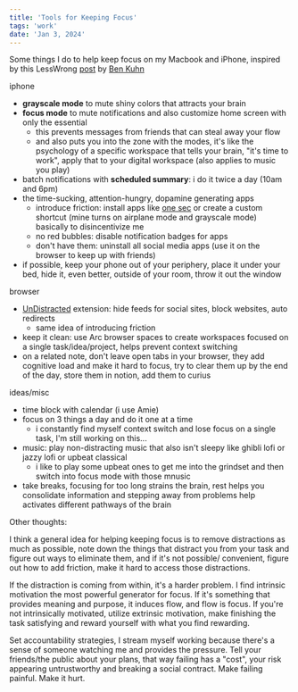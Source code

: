 ```yaml
---
title: 'Tools for Keeping Focus'
tags: 'work'
date: 'Jan 3, 2024'
---
```


Some things I do to help keep focus on my Macbook and iPhone, inspired by this LessWrong [post](https://www.lesswrong.com/posts/mXgsd5o9uuYaQKHMz/tools-for-keeping-focused) by [Ben Kuhn](https://www.benkuhn.net/)

iphone

- **grayscale mode** to mute shiny colors that attracts your brain
- **focus mode** to mute notifications and also customize home screen with only the essential
  - this prevents messages from friends that can steal away your flow
  - and also puts you into the zone with the modes, it's like the psychology of a specific workspace that tells your brain, "it's time to work", apply that to your digital workspace (also applies to music you play)
- batch notifications with **scheduled summary**: i do it twice a day (10am and 6pm)
- the time-sucking, attention-hungry, dopamine generating apps
  - introduce friction: install apps like [one sec](https://one-sec.app/) or create a custom shortcut (mine turns on airplane mode and grayscale mode) basically to disincentivize me
  - no red bubbles: disable notification badges for apps
  - don't have them: uninstall all social media apps (use it on the browser to keep up with friends)
- if possible, keep your phone out of your periphery, place it under your bed, hide it, even better, outside of your room, throw it out the window

browser

- [UnDistracted](https://chromewebstore.google.com/detail/undistracted-hide-faceboo/pjjgklgkfeoeiebjogplpnibpfnffkng) extension: hide feeds for social sites, block websites, auto redirects
  - same idea of introducing friction
- keep it clean: use Arc browser spaces to create workspaces focused on a single task/idea/project, helps prevent context switching
- on a related note, don't leave open tabs in your browser, they add cognitive load and make it hard to focus, try to clear them up by the end of the day, store them in notion, add them to curius

ideas/misc

- time block with calendar (i use Amie)
- focus on 3 things a day and do it one at a time
  - i constantly find myself context switch and lose focus on a single task, I'm still working on this...
- music: play non-distracting music that also isn't sleepy like ghibli lofi or jazzy lofi or upbeat classical
  - i like to play some upbeat ones to get me into the grindset and then switch into focus mode with those mnusic
- take breaks, focusing for too long strains the brain, rest helps you consolidate information and stepping away from problems help activates different pathways of the brain

Other thoughts:

I think a general idea for helping keeping focus is to remove distractions as much as possible, note down the things that distract you from your task and figure out ways to eliminate them, and if it's not possible/ convenient, figure out how to add friction, make it hard to access those distractions.

If the distraction is coming from within, it's a harder problem. I find intrinsic motivation the most powerful generator for focus. If it's something that provides meaning and purpose, it induces flow, and flow is focus.
If you're not intrinsically motivated, utilize extrinsic motivation, make finishing the task satisfying and reward yourself with what you find rewarding.

Set accountability strategies, I stream myself working because there's a sense of someone watching me and provides the pressure. Tell your friends/the public about your plans, that way failing has a "cost", your risk appearing untrustworthy and breaking a social contract. Make failing painful. Make it hurt.
